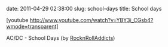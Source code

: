 date: 2011-04-29 02:38:00
slug: school-days
title: School days

    

[youtube http://www.youtube.com/watch?v=YBY3i_CGsb4?wmode=transparent]

AC/DC - School Days (by [RocknRollAddicts](http://www.youtube.com/watch?v=YBY3i_CGsb4))

  

